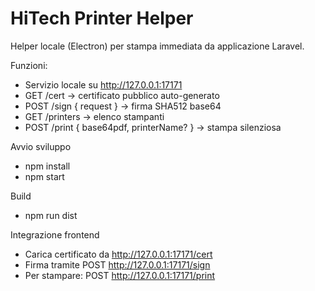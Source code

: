 # HiTech Printer Helper

Helper locale (Electron) per stampa immediata da applicazione Laravel.

Funzioni:
- Servizio locale su http://127.0.0.1:17171
- GET /cert -> certificato pubblico auto-generato
- POST /sign { request } -> firma SHA512 base64
- GET /printers -> elenco stampanti
- POST /print { base64pdf, printerName? } -> stampa silenziosa

Avvio sviluppo
- npm install
- npm start

Build
- npm run dist

Integrazione frontend
- Carica certificato da http://127.0.0.1:17171/cert
- Firma tramite POST http://127.0.0.1:17171/sign
- Per stampare: POST http://127.0.0.1:17171/print
